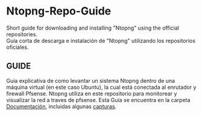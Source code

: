 # Ntopng-Repo-Guide
Short guide for downloading and installing "Ntopng" using the official repositories.</br>
Guía corta de descarga e instalación de "Ntopng" utilizando los repositorios oficiales.
</br>
## GUIDE
Guia explicativa de como levantar un sistema Ntopng dentro de una máquina virtual (en este caso Ubuntu), la cual está conectada al enrutador y firewall Pfsense. Ntopng utiliza en este repositorio para monitorear y visualizar la red a traves de pfsense. Esta Guía se encuentra en la carpeta [Documentación](/Documentación/GUIDE.md), incluidas algunas [capturas](Screenshots).
